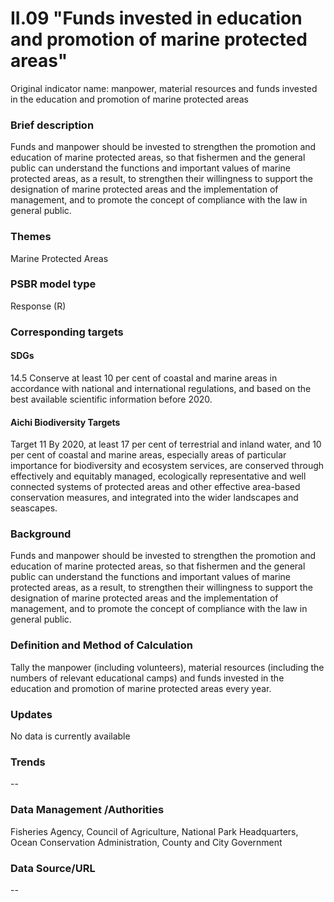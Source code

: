# II.09 "Funds invested in education and promotion of marine protected areas"
Original indicator name: manpower, material resources and funds invested in the education and promotion of marine protected areas

<script type="text/javascript" src="http://cdn.mathjax.org/mathjax/latest/MathJax.js?config=TeX-AMS-MML_HTMLorMML"></script>

### Brief description
Funds and manpower should be invested to strengthen the promotion and education of marine protected areas, so that fishermen and the general public can understand the functions and important values of marine protected areas, as a result, to strengthen their willingness to support the designation of marine protected areas and the implementation of management, and to promote the concept of compliance with the law in general public.
### Themes
Marine Protected Areas
### PSBR model type
Response (R)
### Corresponding targets
#### SDGs
14.5 Conserve at least 10 per cent of coastal and marine areas in accordance with national and international regulations, and based on the best available scientific information before 2020.
#### Aichi Biodiversity Targets
Target 11 By 2020, at least 17 per cent of terrestrial and inland water, and 10 per cent of coastal and marine areas, especially areas of particular importance for biodiversity and ecosystem services, are conserved through effectively and equitably managed, ecologically representative and well connected systems of protected areas and other effective area-based conservation measures, and integrated into the wider landscapes and seascapes.
### Background
Funds and manpower should be invested to strengthen the promotion and education of marine protected areas, so that fishermen and the general public can understand the functions and important values of marine protected areas, as a result, to strengthen their willingness to support the designation of marine protected areas and the implementation of management, and to promote the concept of compliance with the law in general public.
### Definition and Method of Calculation
Tally the manpower (including volunteers), material resources (including the numbers of relevant educational camps) and funds invested in the education and promotion of marine protected areas every year.
### Updates
No data is currently available
### Trends
--
### Data Management /Authorities
Fisheries Agency, Council of Agriculture, National Park Headquarters, Ocean Conservation Administration, County and City Government
### Data Source/URL
--